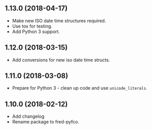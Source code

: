 ## 1.13.0 (2018-04-17) ##

 * Make new ISO date time structures required.
 * Use tox for testing.
 * Add Python 3 support.

## 1.12.0 (2018-03-15) ##

 * Add conversions for new iso date time structs.

## 1.11.0 (2018-03-08) ##

 * Prepare for Python 3 - clean up code and use ``unicode_literals``.

## 1.10.0 (2018-02-12) ##

 * Add changelog
 * Rename package to fred-pyfco.
